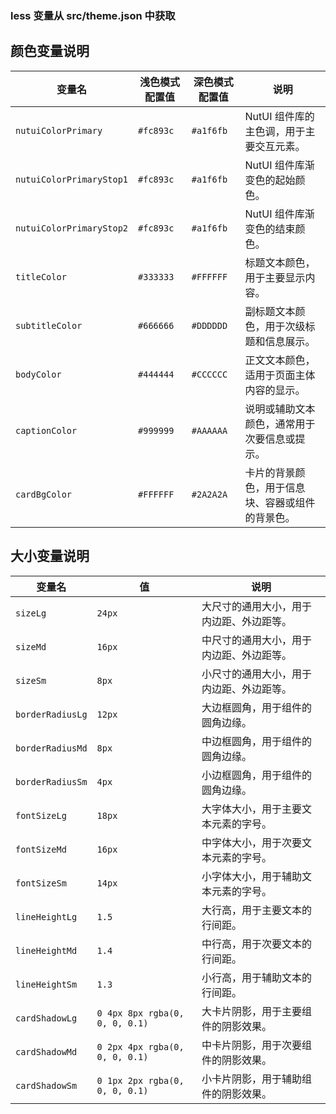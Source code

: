 ### less 变量从 src/theme.json 中获取

## 颜色变量说明
| 变量名               | 浅色模式配置值 | 深色模式配置值 | 说明                                                      |
| -------------------- | -------------- | -------------- | --------------------------------------------------------- |
| `nutuiColorPrimary`          | `#fc893c`    | `#a1f6fb`    | NutUI 组件库的主色调，用于主要交互元素。 |
| `nutuiColorPrimaryStop1`     | `#fc893c`    | `#a1f6fb`    | NutUI 组件库渐变色的起始颜色。          |
| `nutuiColorPrimaryStop2`     | `#fc893c`    | `#a1f6fb`    | NutUI 组件库渐变色的结束颜色。          |
| `titleColor`                 | `#333333`    | `#FFFFFF`    | 标题文本颜色，用于主要显示内容。          |
| `subtitleColor`      | `#666666`      | `#DDDDDD`      | 副标题文本颜色，用于次级标题和信息展示。                  |
| `bodyColor`          | `#444444`      | `#CCCCCC`      | 正文文本颜色，适用于页面主体内容的显示。                  |
| `captionColor`       | `#999999`      | `#AAAAAA`      | 说明或辅助文本颜色，通常用于次要信息或提示。              |
| `cardBgColor`        | `#FFFFFF`      | `#2A2A2A`      | 卡片的背景颜色，用于信息块、容器或组件的背景色。          |


## 大小变量说明
| 变量名              | 值                                     | 说明                                            |
| ------------------- | -------------------------------------- | ----------------------------------------------- |
| `sizeLg`            | `24px`                                  | 大尺寸的通用大小，用于内边距、外边距等。       |
| `sizeMd`            | `16px`                                  | 中尺寸的通用大小，用于内边距、外边距等。       |
| `sizeSm`            | `8px`                                   | 小尺寸的通用大小，用于内边距、外边距等。       |
| `borderRadiusLg`    | `12px`                                  | 大边框圆角，用于组件的圆角边缘。               |
| `borderRadiusMd`    | `8px`                                   | 中边框圆角，用于组件的圆角边缘。               |
| `borderRadiusSm`    | `4px`                                   | 小边框圆角，用于组件的圆角边缘。               |
| `fontSizeLg`        | `18px`                                  | 大字体大小，用于主要文本元素的字号。           |
| `fontSizeMd`        | `16px`                                  | 中字体大小，用于次要文本元素的字号。           |
| `fontSizeSm`        | `14px`                                  | 小字体大小，用于辅助文本元素的字号。           |
| `lineHeightLg`      | `1.5`                                   | 大行高，用于主要文本的行间距。                 |
| `lineHeightMd`      | `1.4`                                   | 中行高，用于次要文本的行间距。                 |
| `lineHeightSm`      | `1.3`                                   | 小行高，用于辅助文本的行间距。                 |
| `cardShadowLg`      | `0 4px 8px rgba(0, 0, 0, 0.1)`          | 大卡片阴影，用于主要组件的阴影效果。           |
| `cardShadowMd`      | `0 2px 4px rgba(0, 0, 0, 0.1)`          | 中卡片阴影，用于次要组件的阴影效果。           |
| `cardShadowSm`      | `0 1px 2px rgba(0, 0, 0, 0.1)`          | 小卡片阴影，用于辅助组件的阴影效果。           |

